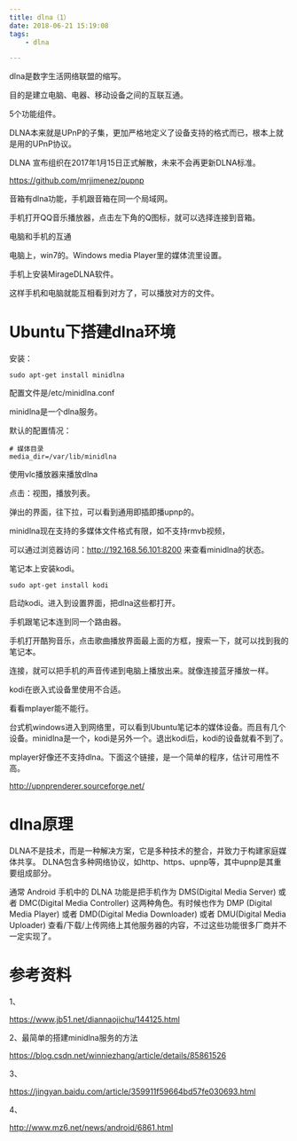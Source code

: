 ```yaml
---
title: dlna（1）
date: 2018-06-21 15:19:08
tags:
	- dlna

---
```




dlna是数字生活网络联盟的缩写。

目的是建立电脑、电器、移动设备之间的互联互通。

5个功能组件。

DLNA本来就是UPnP的子集，更加严格地定义了设备支持的格式而已，根本上就是用的UPnP协议。

DLNA 宣布组织在2017年1月15日正式解散，未来不会再更新DLNA标准。



 https://github.com/mrjimenez/pupnp



音箱有dlna功能，手机跟音箱在同一个局域网。

手机打开QQ音乐播放器，点击左下角的Q图标，就可以选择连接到音箱。



电脑和手机的互通

电脑上，win7的。Windows media Player里的媒体流里设置。

手机上安装MirageDLNA软件。

这样手机和电脑就能互相看到对方了，可以播放对方的文件。



# Ubuntu下搭建dlna环境

安装：

```
sudo apt-get install minidlna
```

配置文件是/etc/minidlna.conf

minidlna是一个dlna服务。

默认的配置情况：

```
# 媒体目录
media_dir=/var/lib/minidlna
```



使用vlc播放器来播放dlna

点击：视图，播放列表。

弹出的界面，往下拉，可以看到通用即插即播upnp的。

minidlna现在支持的多媒体文件格式有限，如不支持rmvb视频，

可以通过浏览器访问：http://192.168.56.101:8200 来查看minidlna的状态。

笔记本上安装kodi。

```
sudo apt-get install kodi
```

启动kodi。进入到设置界面，把dlna这些都打开。

手机跟笔记本连到同一个路由器。

手机打开酷狗音乐，点击歌曲播放界面最上面的方框，搜索一下，就可以找到我的笔记本。

连接，就可以把手机的声音传递到电脑上播放出来。就像连接蓝牙播放一样。



kodi在嵌入式设备里使用不合适。

看看mplayer能不能行。



台式机windows进入到网络里，可以看到Ubuntu笔记本的媒体设备。而且有几个设备。minidlna是一个，kodi是另外一个。退出kodi后，kodi的设备就看不到了。

mplayer好像还不支持dlna。下面这个链接，是一个简单的程序，估计可用性不高。

http://upnprenderer.sourceforge.net/



# dlna原理

DLNA不是技术，而是一种解决方案，它是多种技术的整合，并致力于构建家庭媒体共享。
DLNA包含多种网络协议，如http、https、upnp等，其中upnp是其重要组成部分。

通常 Android 手机中的 DLNA 功能是把手机作为 DMS(Digital Media Server) 或者 DMC(Digital Media Controller) 这两种角色。有时候也作为 DMP (Digital Media Player) 或者 DMD(Digital Media Downloader) 或者 DMU(Digital Media Uploader) 查看/下载/上传网络上其他服务器的内容，不过这些功能很多厂商并不一定实现了。

# 参考资料

1、

https://www.jb51.net/diannaojichu/144125.html

2、最简单的搭建minidlna服务的方法

https://blog.csdn.net/winniezhang/article/details/85861526

3、

https://jingyan.baidu.com/article/359911f59664bd57fe030693.html

4、

http://www.mz6.net/news/android/6861.html